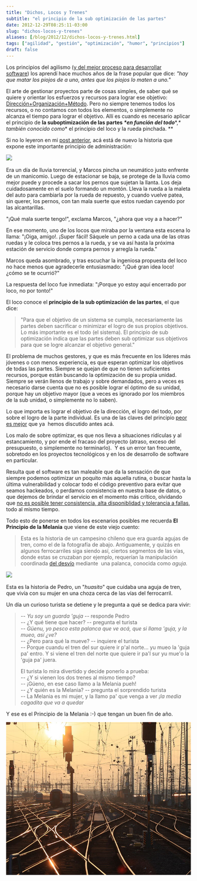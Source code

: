 ```yaml
---
title: "Dichos, Locos y Trenes"
subtitle: "el principio de la sub optimización de las partes"
date: 2012-12-29T08:25:11-03:00
slug: "dichos-locos-y-trenes"
aliases: [/blog/2012/12/dichos-locos-y-trenes.html]
tags: ["agilidad", "gestión", "optimización", "humor", "principios"]
draft: false
---
```


Los principios del agilismo ([y del mejor proceso para desarrollar software](/blog/2011/09/el-mejor-proceso-de-desarrollo-de-software.html)) los
aprendí hace muchos años de la frase popular que dice: *"hay que matar
los piojos de a uno, antes que los piojos lo maten a uno."*

El arte de gestionar proyectos parte de cosas simples, de saber qué se
quiere y orientar los esfuerzos y recursos para lograr ese objetivo:
[Dirección+Organización+Método](/blog/2012/05/conoces-a-pin-pon.html).
Pero no siempre tenemos todos los recursos, o no contamos con todos los
elementos, o simplemente no alcanza el tiempo para lograr el objetivo.
Allí es cuando es necesario aplicar el principio de **la suboptimización
de las partes *\*en función del todo****,*\* también conocido como*\* el
principio del loco y la rueda pinchada. \**

Si no lo leyeron en mi [post anterior](/blog/2012/12/locos-y-ruedas.html), acá está de
nuevo la historia que expone este importante principio de
administración:

![](https://d2dspjyoh5c79p.cloudfront.net/f018dd85-625d-11e5-a640-83ed6ac97527-aa9f18b7)

Era un día de lluvia torrencial, y Marcos pincha un neumático justo
enfrente de un manicomio. Luego de estacionar se baja, se protege de la
lluvia como mejor puede y procede a sacar los pernos que sujetan la
llanta. Los deja cuidadosamente en el suelo formando un montón. Lleva la
rueda a la maleta del auto para cambiarla por la rueda de repuesto, y
cuando vuelve patea, sin querer, los pernos, con tan mala suerte que
estos ruedan cayendo por las
alcantarillas.

"¡Qué mala suerte tengo!", exclama Marcos, "¿ahora que voy a a hacer?"

En ese momento, uno de los locos que miraba por la ventana esta escena
lo llama: "¡Oiga, amigo!. ¡Super fácil! Sáquele un perno a cada una de
las otras ruedas y le coloca tres pernos a la rueda, y se va así hasta
la próxima estación de servicio donde compra pernos y arregla la rueda."

Marcos queda asombrado, y tras escuchar la ingeniosa propuesta del loco
no hace menos que agradecerle entusiasmado: "¡Qué gran idea loco! ¿cómo
se te ocurrió?"

La respuesta del loco fue inmediata: "¡Porque yo estoy aquí encerrado
por loco, no por tonto!"

El loco conoce el **principio de la sub optimización de las partes**, el que dice:

> "Para que el objetivo de un sistema se cumpla, necesariamente las
> partes deben sacrificar o minimizar el logro de sus propios objetivos.
> Lo más importante es el todo (el sistema). El principio de sub
> optimización indica que las partes deben sub optimizar sus objetivos
> para que se logre alcanzar el objetivo general."

El problema de muchos gestores, y que es más frecuente en los líderes
más jóvenes o con menos experiencia, es que esperan optimizar los
objetivos de todas las partes. Siempre se quejan de que no tienen
suficientes recursos, porque están buscando la optimización de su propia
unidad. Siempre se verán llenos de trabajo y sobre demandados, pero a
veces es necesario darse cuenta que no es posible lograr el óptimo de su
unidad, porque hay un objetivo mayor (que a veces es ignorado por los
miembros de la sub unidad, o simplemente no lo saben).

Lo que importa es lograr el objetivo de la dirección, el logro del todo,
por sobre el logro de la parte individual. Es una de las claves del
principio [peor es mejor](/blog/2010/05/peor-es-mejor.html) que ya  hemos
discutido antes acá.

Los malo de sobre optimizar, es que nos lleva a situaciones ridículas y
al estancamiento, y por ende el fracaso del proyecto (atraso, exceso del
presupuesto, o simplemente no terminarlo).  Y es un error tan frecuente,
sobretodo en los proyectos tecnológicos y en los de desarrollo de
software en particular.

Resulta que el software es tan maleable que da la sensación de que
siempre podemos optimizar un poquito más aquella rutina, o buscar hasta
la última vulnerabilidad y colocar todo el código preventivo para evitar
que seamos hackeados, o perdamos consistencia en nuestra base de datos,
o que dejemos de brindar el servicio en el momento más crítico,
olvidando que [no es posible tener consistencia, alta disponiblidad y
tolerancia a fallas](/blog/2012/05/dos-de-tres.html),
todo al mismo tiempo.

Todo esto de ponerse en todos los escenarios posibles me recuerda **El
Principio de la Melania** que viene de este viejo cuento:

> Esta es la historia de un campesino chileno que era guarda agujas de
> tren, como el de la fotografía de abajo. Antiguamente, y quizás en
> algunos ferrocarriles siga siendo así, ciertos segmentos de las vías,
> donde estas se cruzaban por ejemplo, requerían la manipulación
> coordinada [del desvío](//es.wikipedia.org/wiki/Desv%C3%ADo_(ferrocarril)) mediante
>  una palanca, conocida como *aguja.*

![](https://d2dspjyoh5c79p.cloudfront.net/4690f176-625e-11e5-a640-83ed6ac97527-aa9f18b7)

Esta es la historia de Pedro, un "*huasito*" que cuidaba una aguja de
tren, que vivía con su mujer en una choza cerca de las vías del
ferrocarril. 

Un día un curioso turista se detiene y le pregunta a qué se dedica para
vivir:

> -- *Yu soy un guarda \'guja* -- responde Pedro\
> -- ¿Y qué tiene que hacer? -- pregunta el turista\
> -- *Güenu, yo pesco esta palanca que ve acá, que si llama 'guja, y
> la mueo, así ¿ve?*\
> -- ¿Pero para qué la mueve? -- inquiere el turista\
> -- Porque cuandu el tren del sur quiere ir p\'al norte\... yu mueo
> la \'guja pa\' entro. Y si viene el tren del norte que quiere ir pa\'l
> sur yu mue\'o la \'guja pa\' juera.
>
> El turista lo mira divertido y decide ponerlo a prueba:\
> -- ¿Y si vienen los dos trenes al mismo tiempo?\
> -- ¡Gúeno, en ese caso llamo a la Melania pueh!\
> -- ¿Y quién es la Melania? -- pregunta el sorprendido turista\
> -- La Melania es mi mujer, y la llamo pa' que venga a ver *¡la media
> cagadita que va a quedar*

Y ese es el Principio de la Melania :-) que tengan un buen fin de año.

![](DesviosDeTrenes.jpg)
